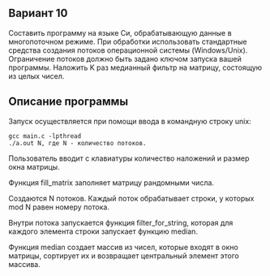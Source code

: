 ## Вариант 10

Составить программу на языке Си, обрабатывающую данные в многопоточном режиме. При обработки использовать стандартные средства создания потоков операционной системы (Windows/Unix). Ограничение потоков должно быть задано ключом запуска вашей программы. Наложить K раз медианный фильтр на матрицу, состоящую из целых чисел. 

## Описание программы

Запуск осуществляется при помощи ввода в командную строку unix:

```
gcc main.c -lpthread
./a.out N, где N - количество потоков.
```

Пользователь вводит с клавиатуры количество наложений и размер окна матрицы.

Функция fill_matrix заполняет матрицу рандомными числа.

Создаются N потоков. Каждый поток обрабатывает строки, у которых mod N равен номеру потока.

Внутри потока запускается функция filter_for_string, которая для каждого элемента строки запускает функцию median.

Функция median создает массив из чисел, которые входят в окно матрицы, сортирует их и возвращает центральный элемент этого массива.
